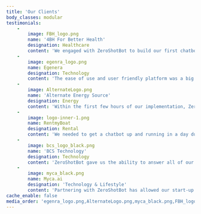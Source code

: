 ```yaml
---
title: 'Our Clients'
body_classes: modular
testimonials:
    -
        image: FBH_logo.png
        name: '4BH For Better Health'
        designation: Healthcare
        content: 'We engaged with ZeroShotBot to build our first chatbot as we could see how straighforward it was to build, deploy and maintain a chatbot rapidly and cost-effectively, without coding. It is important for our organization to distribute information regarding medical conditions that is based on scientific fact and medical evidence and ZeroShotBot enables us to do this reliably.'
    -
        image: egenra_logo.png
        name: Egenera
        designation: Technology
        content: 'The ease of use and user friendly platform was a big advantage for us as we needed a chatbot that can be created, maintained easily by our product team'
    -
        image: AlternateLogo.png
        name: 'Alternate Energy Source'
        designation: Energy
        content: 'Within the first few hours of our implementation, ZeroShotbot helped us close a sales lead without any human interaction! We are happy with ZeroShotBot and can see the benefits it brings to small business owners like myself.'
    -
        image: logo-inner-1.png
        name: RentmyBoat
        designation: Rental
        content: 'We needed to get a chatbot up and running in a day due to the large amount of enquiries we were handling. ZeroShotBot provided us with the ability to support our customers 24/7 and provide answers when our customers needed them.'
    -
        image: bcs_logo_black.png
        name: 'BCS Technology'
        designation: Technology
        content: 'ZeroShotBot gave us the ability to answer all of our internal Human Resource and administrative questions instantly. This led to our HR team having more time to spend on important activities such as employee wellbeing and corporate culture.'
    -
        image: myca_black.png
        name: Myca.ai
        designation: 'Technology & Lifestyle'
        content: 'Partnering with ZeroShotBot has allowed our start-up to scale rapidly upon launch, insuring that customer inquiries are managed instantly and 24/7.'
cache_enable: false
media_order: 'egenra_logo.png,AlternateLogo.png,myca_black.png,FBH_logo.png,logo-inner-1.png,bcs_logo_black.png'
---
```


